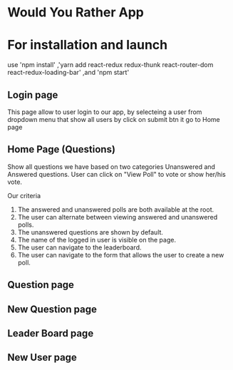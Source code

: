 # Would You Rather App

# For installation and launch

use 'npm install' ,'yarn add react-redux redux-thunk react-router-dom react-redux-loading-bar' ,and 'npm start' 

## Login page

This page allow to user login to our app, by selecteing a user from dropdown menu that show all users
by click on submit btn it go to Home page

## Home Page (Questions)

Show all questions we have based on two categories Unanswered and Answered questions.
User can click on "View Poll" to vote or show her/his vote.

Our criteria

1. The answered and unanswered polls are both available at the root.
2. The user can alternate between viewing answered and unanswered polls.
3. The unanswered questions are shown by default.
4. The name of the logged in user is visible on the page.
5. The user can navigate to the leaderboard.
6. The user can navigate to the form that allows the user to create a new poll.

## Question page

## New Question page

## Leader Board page

## New User page
